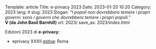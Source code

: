 Template: article
Title: e-privacy 2023
Date: 2023-01-20 10:20
Category: 2023
lang: it
slug: 2023
Slogan: <i>"I popoli non dovrebbero temere i propri governi: sono i governi che dovrebbero temere i propri popoli."</i><br/><b>V (da John Basil Barnhill)</b>
url: 2023/
save_as: 2023/index.html


Edizioni 2023 di **e-privacy**:

- eprivacy XXXII [estiva](/e-privacy-XXXII.html): Roma

